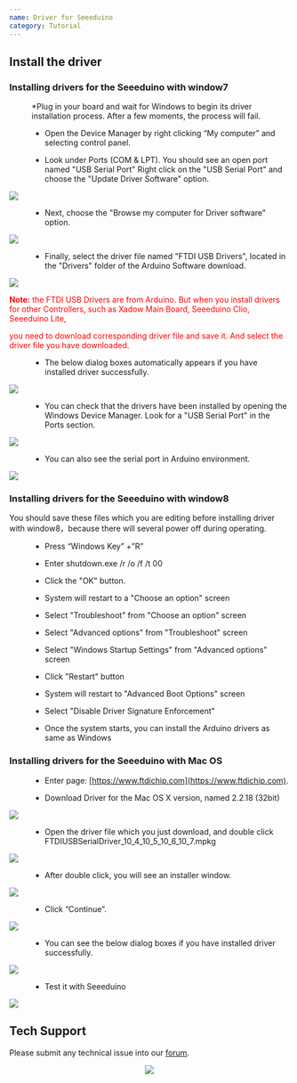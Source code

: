 ```yaml
---
name: Driver for Seeeduino
category: Tutorial
---
```


##   Install the driver

###   Installing drivers for the Seeeduino with window7

<dl><dd>

*Plug in your board and wait for Windows to begin its driver installation process. After a few moments, the process will fail.
*   Open the Device Manager by right clicking “My computer” and selecting control panel.

*   Look under Ports (COM &amp; LPT). You should see an open port named "USB Serial Port" Right click on the "USB Serial Port" and choose the "Update Driver Software" option.
</dd></dl>

![](https://files.seeedstudio.com/wiki/Download_Arduino_and_install_Arduino_driver/img/Driver1.jpg)

<dl><dd>

*   Next, choose the "Browse my computer for Driver software" option.
</dd></dl>

![](https://files.seeedstudio.com/wiki/Download_Arduino_and_install_Arduino_driver/img/Driver2.jpg)

<dl><dd>

*   Finally, select the driver file named "FTDI USB Drivers", located in the "Drivers" folder of the Arduino Software download.
</dd></dl>

![](https://files.seeedstudio.com/wiki/Download_Arduino_and_install_Arduino_driver/img/Driver3.jpg)

<font color="red">**Note:** the FTDI USB Drivers are from Arduino. But when you install drivers for other Controllers, such as Xadow Main Board, Seeeduino Clio, Seeeduino Lite,

you need to download corresponding driver file and save it. And select the driver file you have downloaded.</font>

<dl><dd>

*   The below dialog boxes automatically appears if you have installed driver successfully.
</dd></dl>

![](https://files.seeedstudio.com/wiki/Download_Arduino_and_install_Arduino_driver/img/Driver4.jpg)

<dl><dd>

*   You can check that the drivers have been installed by opening the Windows Device Manager. Look for a "USB Serial Port" in the Ports section.
</dd></dl>

![](https://files.seeedstudio.com/wiki/Download_Arduino_and_install_Arduino_driver/img/Driver5.jpg)

<dl><dd>

*   You can also see the serial port in Arduino environment.
</dd></dl>

![](https://files.seeedstudio.com/wiki/Download_Arduino_and_install_Arduino_driver/img/Driver6.jpg)

###   Installing drivers for the Seeeduino with window8

You should save these files which you are editing before installing driver with window8，because there will several power off during operating.

<dl><dd>

*   Press “Windows Key” +”R”

*   Enter shutdown.exe /r /o /f /t 00

*   Click the "OK" button.

*   System will restart to a "Choose an option" screen

*   Select "Troubleshoot" from "Choose an option" screen

*   Select "Advanced options" from "Troubleshoot" screen

*   Select "Windows Startup Settings" from "Advanced options" screen

*   Click "Restart" button

*   System will restart to "Advanced Boot Options" screen

*   Select "Disable Driver Signature Enforcement"

*   Once the system starts, you can install the Arduino drivers as same as Windows
</dd></dl>

###   Installing drivers for the Seeeduino with Mac OS

<dl><dd>

*   Enter page: [https://www.ftdichip.com](https://www.ftdichip.com).
</dd></dl>
<dl><dd>

*   Download Driver for the Mac OS X version, named 2.2.18 (32bit)
</dd></dl>

![](https://files.seeedstudio.com/wiki/Download_Arduino_and_install_Arduino_driver/img/Driver7.png)

<dl><dd>

*   Open the driver file which you just download, and double click FTDIUSBSerialDriver_10_4_10_5_10_6_10_7.mpkg
</dd></dl>

![](https://files.seeedstudio.com/wiki/Download_Arduino_and_install_Arduino_driver/img/Driver8.png)

<dl><dd>

*   After double click, you will see an installer window.
</dd></dl>

![](https://files.seeedstudio.com/wiki/Download_Arduino_and_install_Arduino_driver/img/Driver9.png)

<dl><dd>

*   Click “Continue”.
</dd></dl>

![](https://files.seeedstudio.com/wiki/Download_Arduino_and_install_Arduino_driver/img/Driver10.png)

<dl><dd>

*   You can see the below dialog boxes if you have installed driver successfully.
</dd></dl>

![](https://files.seeedstudio.com/wiki/Download_Arduino_and_install_Arduino_driver/img/Driver11.png)

<dl><dd>

*   Test it with Seeeduino
</dd></dl>

![](https://files.seeedstudio.com/wiki/Download_Arduino_and_install_Arduino_driver/img/Driver12.png)

## Tech Support
Please submit any technical issue into our [forum](https://forum.seeedstudio.com/). <br /><p style="text-align:center"><a href="https://www.seeedstudio.com/act-4.html?utm_source=wiki&utm_medium=wikibanner&utm_campaign=newproducts" target="_blank"><img src="https://files.seeedstudio.com/wiki/Wiki_Banner/new_product.jpg" /></a></p>